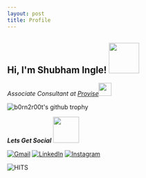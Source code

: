 ```yaml
---
layout: post
title: Profile
---
```


<h2> Hi, I'm Shubham Ingle! <img src="https://media.giphy.com/media/IfsByYYHyNlnINT46g/giphy.gif" width="70"></h2>
<p><em>Associate Consultant at <a href="https://proviseconsulting.com/">Provise</a><img src="https://media.giphy.com/media/WUlplcMpOCEmTGBtBW/giphy.gif" width="30">
  </em></p>

![b0rn2r00t's github trophy](https://github-profile-trophy.vercel.app/?username=b0rn2r00t&theme=dracula)

<em><b>Lets Get Social</b></em> <img src="https://media.giphy.com/media/LnQjpWaON8nhr21vNW/giphy.gif" width="60">

<p>
<a href="mailto:ingle.shubhamyi@gmail.com"><img src="https://img.shields.io/badge/-Gmail-c14438?style=flat-square&logo=Gmail&logoColor=white&link=mailto:ingle.shubhamyi@gmail.com" alt="Gmail"></a>
<a href="https://www.linkedin.com/in/b0rn2r00t/"><img src="https://img.shields.io/badge/LinkedIn-%230077B5.svg?&style=flat-square&logo=linkedin&logoColor=white" alt="LinkedIn"></a>
<a href="https://www.instagram.com/b0rn2r00t/?hl=en"><img src="https://img.shields.io/badge/Instagram-%23E4405F.svg?&style=flat-square&logo=instagram&logoColor=white" alt="Instagram"></a>


![HITS](https://hitcounter.pythonanywhere.com/count/tag.svg?url=https://github.com/b0rn2r00t)
